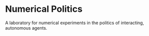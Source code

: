 # Numerical Politics
A laboratory for numerical experiments in the politics of interacting, autonomous agents.
